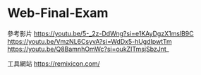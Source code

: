 # Web-Final-Exam

參考影片
https://youtu.be/5-_2z-DdWng?si=e1KAyDgzX1mslB9C
https://youtu.be/VmzNL6CsyvA?si=WdDx5-hUgdIpwtTm
https://youtu.be/Q8BamnhOmWc?si=oukZITmsjSbzJnt_

工具網站
https://remixicon.com/